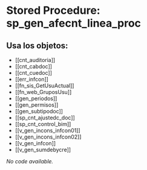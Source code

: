 # Stored Procedure: sp_gen_afecnt_linea_proc

## Usa los objetos:
- [[cnt_auditoria]]
- [[cnt_cabdoc]]
- [[cnt_cuedoc]]
- [[err_infcon]]
- [[fn_sis_GetUsuActual]]
- [[fn_web_GruposUsu]]
- [[gen_periodos]]
- [[gen_permisos]]
- [[gen_subtipodoc]]
- [[sp_cnt_ajustedc_doc]]
- [[sp_cnt_control_bim]]
- [[v_gen_incons_infcon01]]
- [[v_gen_incons_infcon02]]
- [[v_gen_infcon]]
- [[v_gen_sumdebycre]]

*No code available.*
